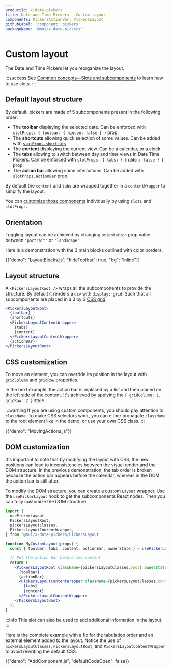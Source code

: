 ```yaml
---
productId: x-date-pickers
title: Date and Time Pickers - Custom layout
components: PickersActionBar, PickersLayout
githubLabel: 'component: pickers'
packageName: '@mui/x-date-pickers'
---
```


# Custom layout

<p class="description">The Date and Time Pickers let you reorganize the layout.</p>

:::success
See [Common concepts—Slots and subcomponents](/x/common-concepts/custom-components/) to learn how to use slots.
:::

## Default layout structure

By default, pickers are made of 5 subcomponents present in the following order:

- The **toolbar** displaying the selected date. Can be enforced with `slotProps: { toolbar: { hidden: false } }` prop.
- The **shortcuts** allowing quick selection of some values. Can be added with [`slotProps.shortcuts`](/x/react-date-pickers/shortcuts/#adding-shortcuts)
- The **content** displaying the current view. Can be a calendar, or a clock.
- The **tabs** allowing to switch between day and time views in Date Time Pickers. Can be enforced with `slotProps: { tabs: { hidden: false } }` prop.
- The **action bar** allowing some interactions. Can be added with [`slotProps.actionBar`](/x/react-date-pickers/custom-components/#action-bar) prop.

By default the `content` and `tabs` are wrapped together in a `contentWrapper` to simplify the layout.

You can [customize those components](/x/react-date-pickers/custom-components/) individually by using `slots` and `slotProps`.

## Orientation

Toggling layout can be achieved by changing `orientation` prop value between `'portrait'` or `'landscape'`.

Here is a demonstration with the 3 main blocks outlined with color borders.

{{"demo": "LayoutBlocks.js", "hideToolbar": true, "bg": "inline"}}

## Layout structure

A `<PickersLayoutRoot />` wraps all the subcomponents to provide the structure.
By default it renders a `div` with `display: grid`.
Such that all subcomponents are placed in a 3 by 3 [CSS grid](https://developer.mozilla.org/en-US/docs/Web/CSS/CSS_grid_layout).

```jsx
<PickersLayoutRoot>
  {toolbar}
  {shortcuts}
  <PickersLayoutContentWrapper>
    {tabs}
    {content}
  </PickersLayoutContentWrapper>
  {actionBar}
</PickersLayoutRoot>
```

## CSS customization

To move an element, you can override its position in the layout with [`gridColumn`](https://developer.mozilla.org/en-US/docs/Web/CSS/grid-column) and [`gridRow`](https://developer.mozilla.org/en-US/docs/Web/CSS/grid-row) properties.

In the next example, the action bar is replaced by a list and then placed on the left side of the content.
It's achieved by applying the `{ gridColumn: 1, gridRow: 2 }` style.

:::warning
If you are using custom components, you should pay attention to `className`.
To make CSS selectors work, you can either propagate `className` to the root element like in the demo, or use your own CSS class.
:::

{{"demo": "MovingActions.js"}}

## DOM customization

It's important to note that by modifying the layout with CSS, the new positions can lead to inconsistencies between the visual render and the DOM structure.
In the previous demonstration, the tab order is broken because the action bar appears before the calendar, whereas in the DOM the action bar is still after.

To modify the DOM structure, you can create a custom `Layout` wrapper.
Use the `usePickerLayout` hook to get the subcomponents React nodes.
Then you can fully customize the DOM structure.

```jsx
import {
  usePickerLayout,
  PickersLayoutRoot,
  pickersLayoutClasses,
  PickersLayoutContentWrapper,
} from '@mui/x-date-pickers/PickersLayout';

function MyCustomLayout(props) {
  const { toolbar, tabs, content, actionBar, ownerState } = usePickerLayout(props);

  // Put the action bar before the content
  return (
    <PickersLayoutRoot className={pickersLayoutClasses.root} ownerState={ownerState}>
      {toolbar}
      {actionBar}
      <PickersLayoutContentWrapper className={pickersLayoutClasses.contentWrapper}>
        {tabs}
        {content}
      </PickersLayoutContentWrapper>
    </PickersLayoutRoot>
  );
}
```

:::info
This slot can also be used to add additional information in the layout.
:::

Here is the complete example with a fix for the tabulation order and an external element added to the layout.
Notice the use of `pickersLayoutClasses`, `PickersLayoutRoot`, and `PickersLayoutContentWrapper` to avoid rewriting the default CSS.

{{"demo": "AddComponent.js", "defaultCodeOpen": false}}
